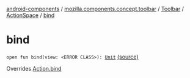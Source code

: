 [android-components](../../../index.md) / [mozilla.components.concept.toolbar](../../index.md) / [Toolbar](../index.md) / [ActionSpace](index.md) / [bind](./bind.md)

# bind

`open fun bind(view: <ERROR CLASS>): `[`Unit`](https://kotlinlang.org/api/latest/jvm/stdlib/kotlin/-unit/index.html) [(source)](https://github.com/mozilla-mobile/android-components/blob/master/components/concept/toolbar/src/main/java/mozilla/components/concept/toolbar/Toolbar.kt#L333)

Overrides [Action.bind](../-action/bind.md)

